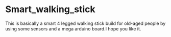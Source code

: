 # Smart_walking_stick
This is basically a smart 4 legged walking stick build for old-aged people by using some sensors and a mega arduino board.I hope you like it.
